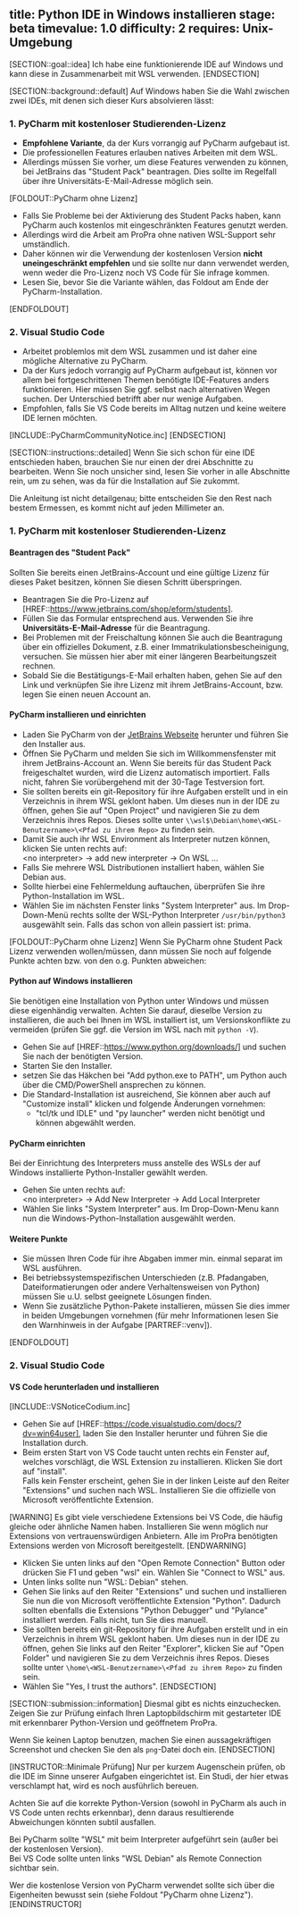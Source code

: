 title: Python IDE in Windows installieren
stage: beta
timevalue: 1.0
difficulty: 2
requires: Unix-Umgebung
---

[SECTION::goal::idea]
Ich habe eine funktionierende IDE auf Windows und kann diese in Zusammenarbeit mit WSL verwenden.
[ENDSECTION]


[SECTION::background::default]
Auf Windows haben Sie die Wahl zwischen zwei IDEs, mit denen sich dieser Kurs absolvieren lässt:


### 1. PyCharm mit kostenloser Studierenden-Lizenz

- **Empfohlene Variante**, da der Kurs vorrangig auf PyCharm aufgebaut ist.
- Die professionellen Features erlauben natives Arbeiten mit dem WSL.
- Allerdings müssen Sie vorher, um diese Features verwenden zu können, bei JetBrains das 
  "Student Pack" beantragen.
  Dies sollte im Regelfall über ihre Universitäts-E-Mail-Adresse möglich sein.

[FOLDOUT::PyCharm ohne Lizenz]

- Falls Sie Probleme bei der Aktivierung des Student Packs haben, kann PyCharm auch kostenlos mit 
  eingeschränkten Features genutzt werden.
- Allerdings wird die Arbeit am ProPra ohne nativen WSL-Support sehr umständlich.
- Daher können wir die Verwendung der kostenlosen Version **nicht uneingeschränkt empfehlen** 
  und sie sollte nur dann verwendet werden, wenn weder die Pro-Lizenz noch VS Code für Sie 
  infrage kommen.
- Lesen Sie, bevor Sie die Variante wählen, das Foldout am Ende der PyCharm-Installation.

[ENDFOLDOUT]


### 2. Visual Studio Code

- Arbeitet problemlos mit dem WSL zusammen und ist daher eine mögliche Alternative zu PyCharm. 
- Da der Kurs jedoch vorrangig auf PyCharm aufgebaut ist, können vor allem bei fortgeschrittenen 
  Themen benötigte IDE-Features anders funktionieren.
  Hier müssen Sie ggf. selbst nach alternativen Wegen suchen.
  Der Unterschied betrifft aber nur wenige Aufgaben.
- Empfohlen, falls Sie VS Code bereits im Alltag nutzen und keine weitere IDE lernen möchten.

[INCLUDE::PyCharmCommunityNotice.inc]
[ENDSECTION]


[SECTION::instructions::detailed]
Wenn Sie sich schon für eine IDE entschieden haben, brauchen Sie nur einen der drei Abschnitte 
zu bearbeiten.
Wenn Sie noch unsicher sind, lesen Sie vorher in alle Abschnitte rein, um zu sehen, was da für 
die Installation auf Sie zukommt. 

Die Anleitung ist nicht detailgenau; bitte entscheiden Sie den Rest nach bestem Ermessen,
es kommt nicht auf jeden Millimeter an.


### 1. PyCharm mit kostenloser Studierenden-Lizenz


#### Beantragen des "Student Pack"

Sollten Sie bereits einen JetBrains-Account und eine gültige Lizenz für dieses Paket besitzen, 
können Sie diesen Schritt überspringen.

- Beantragen Sie die Pro-Lizenz auf [HREF::https://www.jetbrains.com/shop/eform/students].
- Füllen Sie das Formular entsprechend aus. Verwenden Sie ihre **Universitäts-E-Mail-Adresse** 
  für die Beantragung.
- Bei Problemen mit der Freischaltung können Sie auch die Beantragung über ein offizielles 
  Dokument, z.B. einer Immatrikulationsbescheinigung, versuchen.
  Sie müssen hier aber mit einer längeren Bearbeitungszeit rechnen.
- Sobald Sie die Bestätigungs-E-Mail erhalten haben, gehen Sie auf den Link und verknüpfen Sie 
  ihre Lizenz mit ihrem JetBrains-Account, bzw. legen Sie einen neuen Account an.


#### PyCharm installieren und einrichten

- Laden Sie PyCharm von der 
  [JetBrains Webseite](https://www.jetbrains.com/pycharm/download/?section=windows) herunter und 
  führen Sie den Installer aus.
- Öffnen Sie PyCharm und melden Sie sich im Willkommensfenster mit ihrem JetBrains-Account an.
  Wenn Sie bereits für das Student Pack freigeschaltet wurden, wird die Lizenz automatisch 
  importiert.
  Falls nicht, fahren Sie vorübergehend mit der 30-Tage Testversion fort.
- Sie sollten bereits ein git-Repository für ihre Aufgaben erstellt und in ein Verzeichnis in 
  ihrem WSL geklont haben.
  Um dieses nun in der IDE zu öffnen, gehen Sie auf "Open Project" und navigieren Sie zu dem 
  Verzeichnis ihres Repos.
  Dieses sollte unter `\\wsl$\Debian\home\<WSL-Benutzername>\<Pfad zu ihrem Repo>` zu finden sein.
- Damit Sie auch ihr WSL Environment als Interpreter nutzen können, klicken Sie unten rechts auf:  
  <no interpreter\> → add new interpreter → On WSL ...
- Falls Sie mehrere WSL Distributionen installiert haben, wählen Sie Debian aus.
- Sollte hierbei eine Fehlermeldung auftauchen, überprüfen Sie ihre Python-Installation im WSL.
- Wählen Sie im nächsten Fenster links "System Interpreter" aus.
  Im Drop-Down-Menü rechts sollte der WSL-Python Interpreter `/usr/bin/python3` ausgewählt sein.
  Falls das schon von allein passiert ist: prima.

[FOLDOUT::PyCharm ohne Lizenz]
Wenn Sie PyCharm ohne Student Pack Lizenz verwenden wollen/müssen, dann müssen Sie noch auf 
folgende Punkte achten bzw. von den o.g. Punkten abweichen:

#### Python auf Windows installieren

Sie benötigen eine Installation von Python unter Windows und müssen diese eigenhändig verwalten.
Achten Sie darauf, dieselbe Version zu installieren, die auch bei Ihnen im WSL installiert ist, 
um Versionskonflikte zu vermeiden (prüfen Sie ggf. die Version im WSL nach mit `python -V`).

- Gehen Sie auf [HREF::https://www.python.org/downloads/] und suchen Sie nach der benötigten 
  Version.
- Starten Sie den Installer.
- setzen Sie das Häkchen bei "Add python.exe to PATH", um Python auch über die CMD/PowerShell 
  ansprechen zu können.
- Die Standard-Installation ist ausreichend, Sie können aber auch auf "Customize install" 
  klicken und folgende Änderungen vornehmen:
    * "tcl/tk und IDLE" und "py launcher" werden nicht benötigt und können abgewählt werden.


#### PyCharm einrichten

Bei der Einrichtung des Interpreters muss anstelle des WSLs der auf Windows installierte 
Python-Installer gewählt werden.

- Gehen Sie unten rechts auf:  
  <no interpreter\> → Add New Interpreter → Add Local Interpreter
- Wählen Sie links "System Interpreter" aus.
  Im Drop-Down-Menu kann nun die Windows-Python-Installation ausgewählt werden.


#### Weitere Punkte

- Sie müssen Ihren Code für ihre Abgaben immer min. einmal separat im WSL ausführen.
- Bei betriebssystemspezifischen Unterschieden (z.B. Pfadangaben, Dateiformatierungen oder 
  andere Verhaltensweisen von Python) müssen Sie u.U. selbst geeignete Lösungen finden.
- Wenn Sie zusätzliche Python-Pakete installieren, müssen Sie dies immer in beiden Umgebungen 
  vornehmen (für mehr Informationen lesen Sie den Warnhinweis in der Aufgabe [PARTREF::venv]).

[ENDFOLDOUT]


### 2. Visual Studio Code


#### VS Code herunterladen und installieren

[INCLUDE::VSNoticeCodium.inc]

- Gehen Sie auf [HREF::https://code.visualstudio.com/docs/?dv=win64user], laden Sie den 
  Installer herunter und führen Sie die Installation durch.
- Beim ersten Start von VS Code taucht unten rechts ein Fenster auf, welches vorschlägt, die WSL 
  Extension zu installieren.
  Klicken Sie dort auf "install".  
  Falls kein Fenster erscheint, gehen Sie in der linken Leiste auf den Reiter "Extensions" und 
  suchen nach WSL.
  Installieren Sie die offizielle von Microsoft veröffentlichte Extension.

[WARNING]
Es gibt viele verschiedene Extensions bei VS Code, die häufig gleiche oder ähnliche Namen haben.
Installieren Sie wenn möglich nur Extensions von vertrauenswürdigen Anbietern. 
Alle im ProPra benötigten Extensions werden von Microsoft bereitgestellt.
[ENDWARNING]

- Klicken Sie unten links auf den "Open Remote Connection" Button oder drücken Sie F1 und geben 
  "wsl" ein.
  Wählen Sie "Connect to WSL" aus.
- Unten links sollte nun "WSL: Debian" stehen.
- Gehen Sie links auf den Reiter "Extensions" und suchen und installieren Sie nun die von 
  Microsoft veröffentlichte Extension "Python".
  Dadurch sollten ebenfalls die Extensions "Python Debugger" und "Pylance" installiert werden.
  Falls nicht, tun Sie dies manuell.
- Sie sollten bereits ein git-Repository für ihre Aufgaben erstellt und in ein Verzeichnis in 
  ihrem WSL geklont haben.
  Um dieses nun in der IDE zu öffnen, gehen Sie links auf den Reiter "Explorer", klicken Sie auf 
  "Open Folder" und navigieren Sie zu dem Verzeichnis ihres Repos.
  Dieses sollte unter `\home\<WSL-Benutzername>\<Pfad zu ihrem Repo>` zu finden sein.
- Wählen Sie "Yes, I trust the authors".
[ENDSECTION]


[SECTION::submission::information]
Diesmal gibt es nichts einzuchecken.
Zeigen Sie zur Prüfung einfach Ihren Laptopbildschirm mit gestarteter IDE
mit erkennbarer Python-Version und geöffnetem ProPra.

Wenn Sie keinen Laptop benutzen, machen Sie einen aussagekräftigen Screenshot und checken Sie 
den als `png`-Datei doch ein.
[ENDSECTION]

[INSTRUCTOR::Minimale Prüfung]
Nur per kurzem Augenschein prüfen, ob die IDE im Sinne unserer Aufgaben eingerichtet ist.
Ein Studi, der hier etwas verschlampt hat, wird es noch ausführlich bereuen.

Achten Sie auf die korrekte Python-Version (sowohl in PyCharm als auch in VS Code unten rechts 
erkennbar), denn daraus resultierende Abweichungen könnten subtil ausfallen.

Bei PyCharm sollte "WSL" mit beim Interpreter aufgeführt sein (außer bei der kostenlosen Version).  
Bei VS Code sollte unten links "WSL Debian" als Remote Connection sichtbar sein.

Wer die kostenlose Version von PyCharm verwendet sollte sich über die Eigenheiten bewusst sein 
(siehe Foldout "PyCharm ohne Lizenz").
[ENDINSTRUCTOR]
